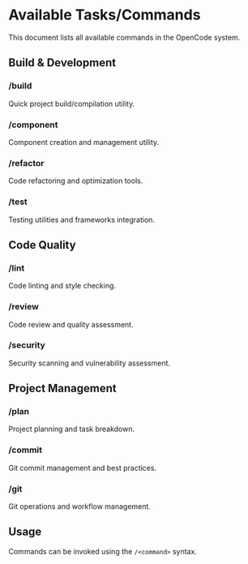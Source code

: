 # Available Tasks/Commands

This document lists all available commands in the OpenCode system.

## Build & Development

### /build
Quick project build/compilation utility.

### /component
Component creation and management utility.

### /refactor
Code refactoring and optimization tools.

### /test
Testing utilities and frameworks integration.

## Code Quality

### /lint
Code linting and style checking.

### /review
Code review and quality assessment.

### /security
Security scanning and vulnerability assessment.

## Project Management

### /plan
Project planning and task breakdown.

### /commit
Git commit management and best practices.

### /git
Git operations and workflow management.

## Usage

Commands can be invoked using the `/<command>` syntax.

